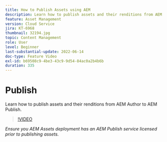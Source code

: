 ```yaml
---
title: How to Publish Assets using AEM
description: Learn how to publish assets and their renditions from AEM Author to AEM Publish.
feature: Asset Management
version: Cloud Service
jira: KT-6968
thumbnail: 32194.jpg
topic: Content Management
role: User
level: Beginner
last-substantial-update: 2022-06-14
doc-type: Feature Video
exl-id: b69508c9-4be3-43c9-9d54-84ac0a2b4b6b
duration: 335
---
```

# Publish 

Learn how to publish assets and their renditions from AEM Author to AEM Publish.

>[!VIDEO](https://video.tv.adobe.com/v/330932?quality=12&learn=on)

_Ensure you AEM Assets deployment has an AEM Publish service licensed prior to publishing assets._
